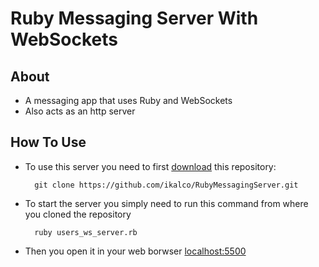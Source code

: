 Ruby Messaging Server With WebSockets
===================================

About
------------
- A messaging app that uses Ruby and WebSockets
- Also acts as an http server

How To Use
------------
- To use this server you need to first [download](https://github.com/ikalco/RubyMessagingServer/archive/refs/heads/main.zip) this repository:

		git clone https://github.com/ikalco/RubyMessagingServer.git

- To start the server you simply need to run this command from where you cloned the repository

		ruby users_ws_server.rb
		
- Then you open it in your web borwser [localhost:5500](http://localhost:5500)
